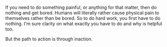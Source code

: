If you need to do something painful, or anything for that matter, then do nothing and get bored. Humans will literally rather cause physical pain to themselves rather than be bored. So to do hard work, you first have to do nothing. I'm sure clarity on what exactly you have to do and why is helpful too.

But the path to action is through inaction. 